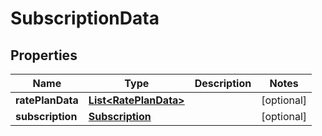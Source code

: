 
# SubscriptionData

## Properties
Name | Type | Description | Notes
------------ | ------------- | ------------- | -------------
**ratePlanData** | [**List&lt;RatePlanData&gt;**](RatePlanData.md) |  |  [optional]
**subscription** | [**Subscription**](Subscription.md) |  |  [optional]



